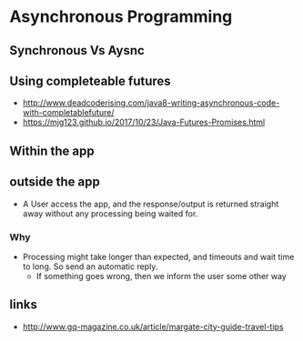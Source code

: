 # Asynchronous Programming

## Synchronous Vs Aysnc

## Using completeable futures

- http://www.deadcoderising.com/java8-writing-asynchronous-code-with-completablefuture/
- https://mjg123.github.io/2017/10/23/Java-Futures-Promises.html

## Within the app

## outside the app

- A User access the app, and the response/output is returned straight away without any processing being waited for.

### Why

- Processing might take longer than expected, and timeouts and wait time to long. So send an automatic reply.
  - If something goes wrong, then we inform the user some other way
## links

-  http://www.gq-magazine.co.uk/article/margate-city-guide-travel-tips
